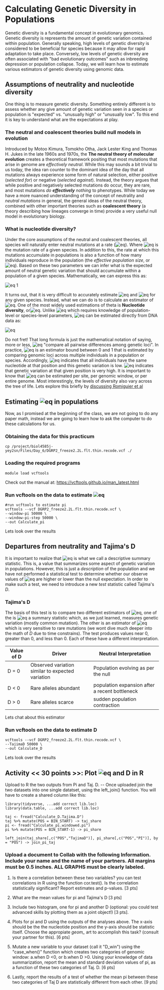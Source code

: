 # Calculating Genetic Diversity in Populations

Genetic diversity is a fundamental concept in evolutionary genomics. Genetic diversity is represents the amount of genetic variation contained within population. Generally speaking, high levels of genetic diversity is considered to be beneficial for species because it may allow for rapid adaptation to take place.  Conversely, low levels of genetic diversity are often associated with "bad evolutionary outcomes" such as inbreeding depression or population collapse. Today, we will learn how to estimate various estimators of genetic diversity using genomic data.

## Assumptions of neutrality and nucleotide diversity
One thing is to measure genetic diversity. Something entirely different is to assess whether any give amount of genetic variation seen in a species or population is "expected" vs. "unusually high" or "unusually low". To this end it is key to understand what are the expectations at play. 

### The neutral and coalescent theories build null models in evolution
Introduced by Motoo Kimura, Tomokho Otha, Jack Lester King and Thomas H. Jukes in the late 1960s and 1970s, the **The neutral theory of molecular evolution** creates a theoretical framework positing that most mutations that arise in genome are _effectively neutral_. While this may sounds a bit trivial to us today, the idea ran counter to the dominant idea of the day that all mutations always experience some form of natural selection, either positive (_selected for_) or negative (_selected against_). Instead, the theory argues that while positive and negatively selected mutations do occur, they are rare, and most mutations _do **effectively** nothing_ to phenotypes. While today we have a more nuanced understanding of the concept of neutrality and _neutral mutations_ in general, the general ideas of the neutral theory, combined with other important theories such as **coalescent theory** (a theory describing how lineages converge in time)  provide a very useful null model in evolutionary biology.

### What is nucleotide diversity?
Under the core assumptions of the neutral and coalescent theories, all species will naturally enter neutral mutations at a rate (![eq ](https://latex.codecogs.com/gif.latex?\large&space;\color{Magenta}\mu)). Where ![eq ](https://latex.codecogs.com/gif.latex?\large&space;\color{Magenta}\mu) is the mutation rate of a given species. In addition to this, the rate at which this mutations accumulate in populations is also a function of how many individuals reproduce in the population (the _effective population size_, or ![eq ](https://latex.codecogs.com/gif.latex?\large&space;\color{Magenta}N_e)). Based on these two parameters we can infer what is the expected amount of neutral genetic variation that should accumulate within a population of a given species. Mathematically, we can express this as:

![eq 1 ](https://latex.codecogs.com/gif.latex?\large&space;\color{Magenta}\theta=4N_e\mu) 


It turns out, that it is very difficult to accurately estimate ![eq ](https://latex.codecogs.com/gif.latex?\large&space;\color{Magenta}\mu) and ![eq ](https://latex.codecogs.com/gif.latex?\large&space;\color{Magenta}N_e) for any given species. Instead, what we can do is to calculate an estimator of ![eq ](https://latex.codecogs.com/gif.latex?\large&space;\color{Magenta}\theta). One of the most widely used estimations of theta is **Nucleotide diversity**, or![eq ](https://latex.codecogs.com/gif.latex?\large&space;\color{Magenta}\pi).  Unlike ![eq ](https://latex.codecogs.com/gif.latex?\large&space;\color{Magenta}\theta) which requires knowledge of population-level or species-level parameters, ![eq ](https://latex.codecogs.com/gif.latex?\large&space;\color{Magenta}\pi) can be estimated directly from DNA data as:

![eq ](https://latex.codecogs.com/gif.latex?\large&space;\color{Magenta}\pi=\frac{n}{n-1}\sum_{ij}x_ix_j\pi_{ij}) 

Do not fret! That long formula is just the mathematical notation of saying, more or less, ![eq ](https://latex.codecogs.com/gif.latex?\large&space;\color{Magenta}\pi) "compare all pairwise differences among genetic loci". In practice, ![eq ](https://latex.codecogs.com/gif.latex?\large&space;\color{Magenta}\pi) is an estimator bound between 0 and 1 that is estimated by comparing genomic loci across multiple individuals in a population or species. Accordingly, ![eq ](https://latex.codecogs.com/gif.latex?\large&space;\color{Magenta}\pi) indicates that all individuals have the same nucleotide at that position and this genetic variation is low. ![eq ](https://latex.codecogs.com/gif.latex?\large&space;\color{Magenta}\pi) indicates that genetic variation at that given position is very high. It is important to know that ![eq ](https://latex.codecogs.com/gif.latex?\large&space;\color{Magenta}\pi) can be estimated per site, per genomic window, or per entire genome. Most interestingly, the levels of diversity also vary across the tree of life. Lets explore this briefly by [discussing Romiguier et al](https://doi.org/10.1038/nature13685)

## Estimating ![eq ](https://latex.codecogs.com/gif.latex?\large&space;\color{Magenta}\pi) in populations
Now, as I promised at the beginning of the class, we are not going to do any paper math, instead we are going to learn how to ask the computer to do these calculations for us. 

### Obtaining the data for this practicum
```
cp /project/biol4585j-yey2sn/Files/Day_6/DGRP2_freeze2.2L.flt.thin.recode.vcf ./
```

### Loading the required programs 
```
module load vcftools
```
Check out the manual at: https://vcftools.github.io/man_latest.html

### Run vcftools on the data to estimate ![eq ](https://latex.codecogs.com/gif.latex?\large&space;\color{Magenta}\pi)
```
#run vcftools to estimate pi
vcftools --vcf DGRP2_freeze2.2L.flt.thin.recode.vcf \
--window-pi 50000 \
--window-pi-step 50000 \
--out Calculate_pi
```

Lets look over the results

## Departures from neutrality and Tajima's D

It is important to realize that ![eq ](https://latex.codecogs.com/gif.latex?\large&space;\color{Magenta}\pi) is what we call a descriptive summary statistic. This is, a value that summarizes some aspect of genetic variation in populations. However, this is just a _description_ of the population and we have not performed a statistical test to determine whether our observe values of ![eq ](https://latex.codecogs.com/gif.latex?\large&space;\color{Magenta}\pi) are higher or lower than the null expectation.  In order to make such a test, we need to introduce a new _test_ statistic called Tajima's $D$. 

### Tajima's D
The basis of this test is to compare two different estimators of ![eq ](https://latex.codecogs.com/gif.latex?\large&space;\color{Magenta}\theta), one of the is ![eq ](https://latex.codecogs.com/gif.latex?\large&space;\color{Magenta}\pi) a summary statistic which, as we just learned, measures genetic variation (mostly common mutation). The other is an estimator of ![eq ](https://latex.codecogs.com/gif.latex?\large&space;\color{Magenta}\theta) which is very sensitive to rare mutations (we wont dive much deeper into the math of $D$ due to time constrains). The test produces values near 0, greater than 0, and less than 0. Each of these have a different interpretation. 

| Value of D 	| Driver                                           	| Neutral Interpretation                         	|
|--------------	|--------------------------------------------------	|------------------------------------------------	|
| D = 0      	| Observed variation similar to expected variation 	| Population evolving as per the null            	|
| D < 0      	| Rare alleles abundant                            	| population expansion after a recent bottleneck 	|
| D > 0      	| Rare alleles scarce                              	| sudden population contraction                  	|

Lets chat about this estimator

### Run vcftools on the data to estimate D
```
vcftools --vcf DGRP2_freeze2.2L.flt.thin.recode.vcf \
--TajimaD 50000 \
--out Calculate_D
```
Lets look over the results


## Activity << 30 points >>: Plot ![eq ](https://latex.codecogs.com/gif.latex?\large&space;\color{Magenta}\pi) and D in R 

Upload to R the two outputs from Pi and Taj. D. -- Once uploaded join the two datasets into one single datatset, using the left_join() function. You will have to create a shared column like this:

```
library(tidyverse, ...add correct lib.loc)
library(data.table, ...add correct lib.loc)

taj <- fread("Calculate_D.Tajima.D")
taj %>% mutate(POS = BIN_START) -> taj_share
pi <- fread("Calculate_pi.windowed.pi")
pi %>% mutate(POS = BIN_START-1) -> pi_share

left_join(taj_share[,c("POS","TajimaD")], pi_share[,c("POS","PI")], by = "POS") -> join_pi_taj

```

### Upload a document to Collab with the following Information. Include your name and the name of your partners. All margins must be 0.5 inches. ALL GRAPHS must be clearly labeled.

1. Is there a correlation between these two variables? you can test correlations in R using the function cor.test(). Is the correlation statistically significant? Report estimates and p-values. [3 pts]

3. What are the mean values for pi and Tajima's D [3 pts]

4. Include two histogram, one for pi and another D (optional: you could test advanced skills by plotting them as a joint object!) [3 pts]. 

5. Plots for pi and D using the outputs of the analyses above. The x-axis should be the the nucleotide position and the y-axis should be statistic itself. Choose the appropiate *geom_* art to accomplish this task? (consult your partner for this). [6 pts]

6. Mutate a new variable to your dataset (call it "D_win") using the "case_when()" function which creates two categories of genomic window: a.when D <0, or b.when D >0. Using your knowledge of data summarization, report the mean and standard deviation values of pi, as a function of these two categories of Taj. D. [6 pts]

7. Lastly, report the results of a test of whether the mean pi between these two categories of Taj D are statistically different from each other. [9 pts]
